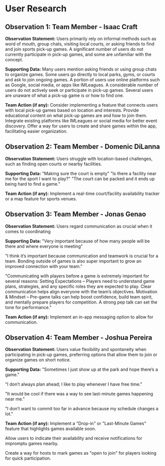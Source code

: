 # User Research

## Observation 1: Team Member - Isaac Craft

**Observation Statement:**
Users primarily rely on informal methods such as word of mouth, group chats, visiting local courts, or asking friends to find and join sports pick-up games. A significant number of users do not currently participate in pick-up games, and some are unfamiliar with the concept.

**Supporting Data:**
Many users mention asking friends or using group chats to organize games.
Some users go directly to local parks, gyms, or courts and ask to join ongoing games.
A portion of users use online platforms such as Google, social media, or apps like IMLeagues.
A considerable number of users do not actively seek or participate in pick-up games.
Several users are unaware of what a pick-up game is or how to find one.

**Team Action (if any):**
Consider implementing a feature that connects users with local pick-up games based on location and interests.
Provide educational content on what pick-up games are and how to join them.
Integrate existing platforms like IMLeagues or social media for better event discovery.
Offer a way for users to create and share games within the app, facilitating easier organization.

## Observation 2: Team Member - Domenic DiLanna

**Observation Statement:**
Users struggle with location-based challenges, such as finding open courts or nearby facilities.

**Supporting Data:**
"Making sure the court is empty"
"Is there a facility near me for the sport I want to play?"
"The court can be packed and it ends up being hard to find a game."

**Team Action (if any):**
Implement a real-time court/facility availability tracker or a map feature for sports venues.

## Observation 3: Team Member - Jonas Genao

**Observation Statement:** Users regard communication as crucial when it comes to coordinating 

**Supporting Data:** 
"Very important because of how many people will be there and where everyone is meeting"

"I think it’s important because communication and teamwork is crucial for a team. Bonding outside of games is also super important to grow an improved connection with your team."

"Communicating with players before a game is extremely important for several reasons: Setting Expectations – Players need to understand game plans, strategies, and any specific roles they are expected to play. Clear communication helps align everyone with the team’s objectives. Motivation & Mindset – Pre-game talks can help boost confidence, build team spirit, and mentally prepare players for competition. A strong pep talk can set the tone for performance."

**Team Action (if any):**
Implement an in-app messaging option to allow for communication.

## Observation 4: Team Member - Joshua Pereira

**Observation Statement:** Users value flexibility and spontaneity when participating in pick-up games, preferring options that allow them to join or organize games on short notice. 

**Supporting Data:** 
"Sometimes I just show up at the park and hope there’s a game."

"I don’t always plan ahead; I like to play whenever I have free time."

"It would be cool if there was a way to see last-minute games happening near me."

"I don’t want to commit too far in advance because my schedule changes a lot."

**Team Action (if any):**
Implement a "Drop-in" or "Last-Minute Games" feature that highlights games available soon.

Allow users to indicate their availability and receive notifications for impromptu games nearby.

Create a way for hosts to mark games as "open to join" for players looking for quick participation.





